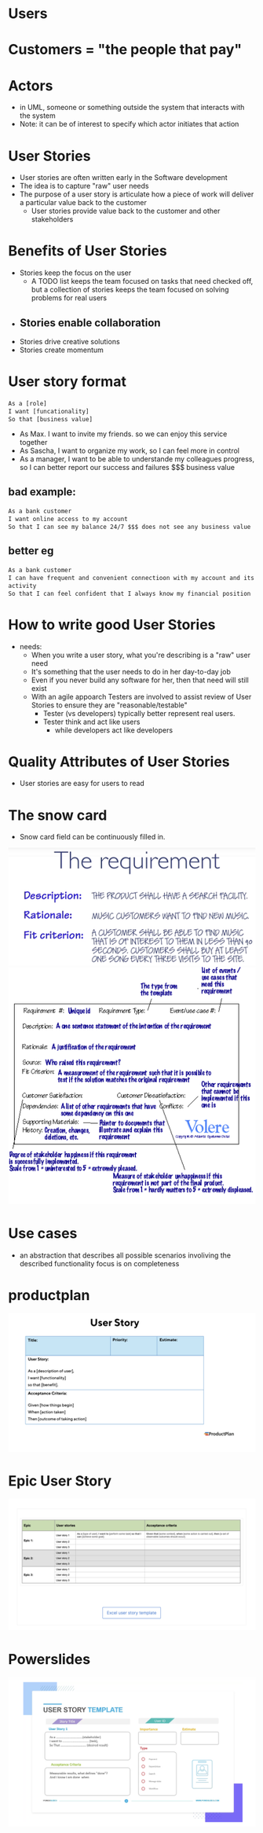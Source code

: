 # Users
# Customers = "the people that pay"
# Actors
- in UML, someone or something outside the system that interacts with the system
- Note: it can be of interest to specify which actor initiates that action
# User Stories
- User stories are often written early in the Software development
- The idea is to capture "raw" user needs
- The purpose of a user story is articulate how a piece of work will deliver a particular value back to the customer
    - User stories provide value back to the customer and other stakeholders
# Benefits of User Stories
- Stories keep the focus on the user
    - A TODO list keeps the team focused on tasks that need checked off, but a collection of stories keeps the team focused on solving problems for real users
- Stories enable collaboration
    - 
- Stories drive creative solutions
- Stories create momentum

# User story format
    As a [role]
    I want [funcationality]
    So that [business value]

- As Max. I want to invite my friends. so we can enjoy this service together
- As Sascha, I want to organize my work, so I can feel more in control
- As a manager, I want to be able to understande my colleagues progress, so I can better report our success and failures $$$ business value

## bad example:
    As a bank customer
    I want online access to my account
    So that I can see my balance 24/7 $$$ does not see any business value
## better eg
    As a bank customer
    I can have frequent and convenient connectioon with my account and its activity
    So that I can feel confident that I always know my financial position
# How to write good User Stories
- needs:
    - When you write a user story, what you're describing is a "raw" user need
    - It's something that the user needs to do in her day-to-day job
    - Even if you never build any software for her, then that need will still exist
    - With an agile appoarch Testers are involved to assist review of User Stories to ensure they are "reasonable/testable"
        - Tester (vs developers) typically better represent real users.
        - Tester think and act like users 
            - while developers act like developers

# Quality Attributes of User Stories
- User stories are easy for users to read

# The snow card
- Snow card field can be continuously filled in.

<img src="../image/lec1pic4.png">
<img src="../image/lec1pic5.png">

# Use cases
- an abstraction that describes all possible scenarios involiving the described functionality focus is on completeness

# productplan
<img src="../image/lec1pic6.png">

# Epic User Story
<img src="../image/lec1pic7.png">

# Powerslides
<img src="../image/lec1pic8.png">

